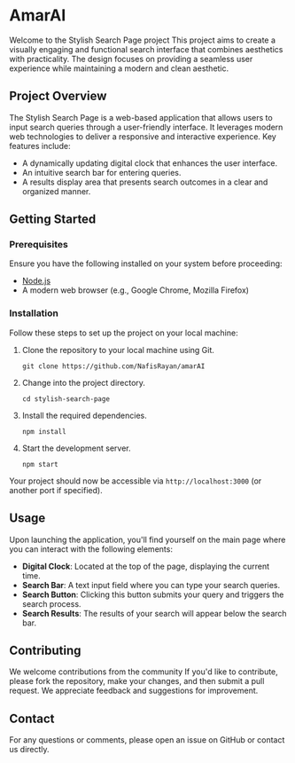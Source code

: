 # AmarAI

Welcome to the Stylish Search Page project This project aims to create a visually engaging and functional search interface that combines aesthetics with practicality. The design focuses on providing a seamless user experience while maintaining a modern and clean aesthetic.

## Project Overview

The Stylish Search Page is a web-based application that allows users to input search queries through a user-friendly interface. It leverages modern web technologies to deliver a responsive and interactive experience. Key features include:

- A dynamically updating digital clock that enhances the user interface.
- An intuitive search bar for entering queries.
- A results display area that presents search outcomes in a clear and organized manner.

## Getting Started

### Prerequisites

Ensure you have the following installed on your system before proceeding:

- [Node.js](https://nodejs.org/)
- A modern web browser (e.g., Google Chrome, Mozilla Firefox)

### Installation

Follow these steps to set up the project on your local machine:

1. Clone the repository to your local machine using Git.
   ```
   git clone https://github.com/NafisRayan/amarAI
   ```
2. Change into the project directory.
   ```
   cd stylish-search-page
   ```
3. Install the required dependencies.
   ```
   npm install
   ```
4. Start the development server.
   ```
   npm start
   ```

Your project should now be accessible via `http://localhost:3000` (or another port if specified).

## Usage

Upon launching the application, you'll find yourself on the main page where you can interact with the following elements:

- **Digital Clock**: Located at the top of the page, displaying the current time.
- **Search Bar**: A text input field where you can type your search queries.
- **Search Button**: Clicking this button submits your query and triggers the search process.
- **Search Results**: The results of your search will appear below the search bar.

## Contributing

We welcome contributions from the community If you'd like to contribute, please fork the repository, make your changes, and then submit a pull request. We appreciate feedback and suggestions for improvement.

## Contact

For any questions or comments, please open an issue on GitHub or contact us directly.